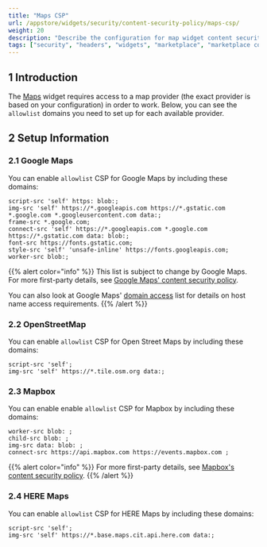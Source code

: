 ```yaml
---
title: "Maps CSP"
url: /appstore/widgets/security/content-security-policy/maps-csp/
weight: 20
description: "Describe the configuration for map widget content security policy"
tags: ["security", "headers", "widgets", "marketplace", "marketplace component", "widget", "maps", "google maps", "openstreetmap", "mapbox", "here maps", "platform support"]
---
```


## 1 Introduction

The [Maps](/appstore/widgets/maps/) widget requires access to a map provider (the exact provider is based on your configuration) in order to work. Below, you can see the `allowlist` domains you need to set up for each available provider.

## 2 Setup Information

### 2.1 Google Maps

You can enable `allowlist` CSP for Google Maps by including these domains:

```text
script-src 'self' https: blob:;
img-src 'self' https://*.googleapis.com https://*.gstatic.com *.google.com *.googleusercontent.com data:;
frame-src *.google.com;
connect-src 'self' https://*.googleapis.com *.google.com https://*.gstatic.com data: blob:;
font-src https://fonts.gstatic.com;
style-src 'self' 'unsafe-inline' https://fonts.googleapis.com;
worker-src blob:;
```

{{% alert color="info" %}}
This list is subject to change by Google Maps. For more first-party details, see [Google Maps' content security policy](https://developers.google.com/maps/documentation/javascript/content-security-policy#sample_content_security_policy).

You can also look at Google Maps' [domain access](https://developers.google.com/maps/domains) list for details on host name access requirements.
{{% /alert %}}

### 2.2 OpenStreetMap

You can enable `allowlist` CSP for Open Street Maps by including these domains:

```text
script-src 'self';
img-src 'self' https://*.tile.osm.org data:;
```

### 2.3 Mapbox

You can enable enable `allowlist` CSP for Mapbox by including these domains:

```text
worker-src blob: ;
child-src blob: ;
img-src data: blob: ;
connect-src https://api.mapbox.com https://events.mapbox.com ;
```

{{% alert color="info" %}}
For more first-party details, see [Mapbox's content security policy](https://docs.mapbox.com/mapbox-search-js/guides/browsers-and-testing/).
{{% /alert %}}

### 2.4 HERE Maps

You can enable `allowlist` CSP for HERE Maps by including these domains:

```text
script-src 'self';
img-src 'self' https://*.base.maps.cit.api.here.com data:;
```
